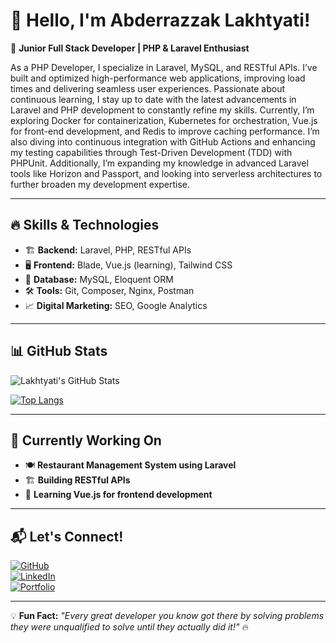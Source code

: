 # 👋 Hello, I'm Abderrazzak Lakhtyati!  

🚀 **Junior Full Stack Developer | PHP & Laravel Enthusiast**  

As a PHP Developer, I specialize in Laravel, MySQL, and RESTful APIs. I’ve built and optimized high-performance web applications, improving load times and delivering seamless user experiences. Passionate about continuous learning, I stay up to date with the latest advancements in Laravel and PHP development to constantly refine my skills. Currently, I’m exploring Docker for containerization, Kubernetes for orchestration, Vue.js for front-end development, and Redis to improve caching performance. I’m also diving into continuous integration with GitHub Actions and enhancing my testing capabilities through Test-Driven Development (TDD) with PHPUnit. Additionally, I’m expanding my knowledge in advanced Laravel tools like Horizon and Passport, and looking into serverless architectures to further broaden my development expertise.

---

## 🔥 **Skills & Technologies**
- 🏗 **Backend:** Laravel, PHP, RESTful APIs  
- 🖥 **Frontend:** Blade, Vue.js (learning), Tailwind CSS  
- 💾 **Database:** MySQL, Eloquent ORM  
- 🛠 **Tools:** Git, Composer, Nginx, Postman  
- 📈 **Digital Marketing:** SEO, Google Analytics  

---

## 📊 **GitHub Stats**  
![Lakhtyati's GitHub Stats](https://github-readme-stats.vercel.app/api?username=lakhtyari-abderrezzak&show_icons=true&theme=radical&count_private=true)  

[![Top Langs](https://github-readme-stats.vercel.app/api/top-langs/?username=lakhtyari-abderrezzak&layout=compact&theme=radical)](https://github.com/anuraghazra/github-readme-stats)  

---

## 🌱 **Currently Working On**
- 🍽️ **Restaurant Management System using Laravel**  
- 🏗 **Building RESTful APIs**  
- 📖 **Learning Vue.js for frontend development**  

---

## 📬 **Let's Connect!**
[![GitHub](https://img.shields.io/badge/GitHub-%23181717.svg?style=for-the-badge&logo=github&logoColor=white)](https://github.com/lakhtyari-abderrezzak)  
[![LinkedIn](https://img.shields.io/badge/LinkedIn-%230A66C2.svg?style=for-the-badge&logo=linkedin&logoColor=white)](https://www.linkedin.com/in/abderrazzak-lakhtyari-747340273/)  
[![Portfolio](https://img.shields.io/badge/Portfolio-%23FF5722.svg?style=for-the-badge&logo=web&logoColor=white)](https://laravel-portfolio-main-0xekzg.laravel.cloud/)  

---

💡 **Fun Fact:** _"Every great developer you know got there by solving problems they were unqualified to solve until they actually did it!"_ 🔥  
